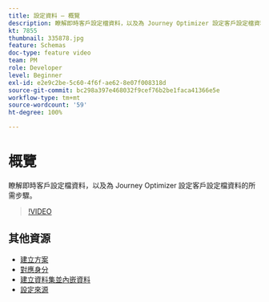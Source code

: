 ```yaml
---
title: 設定資料 — 概覽
description: 瞭解即時客戶設定檔資料，以及為 Journey Optimizer 設定客戶設定檔資料的所需步驟。
kt: 7855
thumbnail: 335878.jpg
feature: Schemas
doc-type: feature video
team: PM
role: Developer
level: Beginner
exl-id: e2e9c2be-5c60-4f6f-ae62-8e07f008318d
source-git-commit: bc298a397e468032f9cef76b2be1faca41366e5e
workflow-type: tm+mt
source-wordcount: '59'
ht-degree: 100%

---
```


# 概覽

瞭解即時客戶設定檔資料，以及為 Journey Optimizer 設定客戶設定檔資料的所需步驟。

>[!VIDEO](https://video.tv.adobe.com/v/335878?quality=12)

## 其他資源

* [建立方案](/help/set-up-data/create-schema.md)
* [對應身分](/help/set-up-data/map-identities.md)
* [建立資料集並內嵌資料](/help/set-up-data/create-datasets-and-ingest-data.md)
* [設定來源](/help/set-up-data/configure-source-connectors.md)
